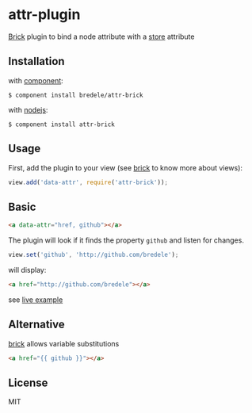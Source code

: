# attr-plugin

  [Brick](https://github.com/bredele/brick) plugin to bind a node attribute with a [store](https://github.com/bredele/store) attribute

## Installation

with [component](http://github.com/component/component):

    $ component install bredele/attr-brick

with [nodejs](http://nodejs.org):

    $ component install attr-brick

## Usage

First, add the plugin to your view (see [brick](https://github.com/bredele/brick) to know more about views):

```js
view.add('data-attr', require('attr-brick'));
```

## Basic

```html
<a data-attr="href, github"></a>
```

The plugin will look if it finds the property `github` and listen for changes.

```js
view.set('github', 'http://github.com/bredele');
```

will display:

```html
<a href="http://github.com/bredele"></a>
```
see [live example](https://github.com/bredele/attr-brick/tree/master/example)

## Alternative

[brick](https://github.com/bredele/brick) allows variable substitutions

```html
<a href="{{ github }}"></a>
```

## License

  MIT
